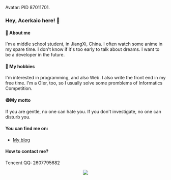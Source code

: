 Avatar: PID 87011701.
### Hey, Acerkaio here! 👋
#### 💬 About me
I'm a middle school student, in JiangXi, China. I often watch some anime in my spare time. I don't know if it's too early to talk about dreams. I want to be a developer in the future.
#### 🔭 My hobbies
I'm interested in programming, and also Web. I also write the front end in my free time. I'm a OIer, too, so I usually solve some promblems of Informatics Competition.
#### 😄My motto
If you are gentle, no one can hate you. If you don't investigate, no one can disturb you.
#### You can find me on:
- [My blog](https://www.acerkaio.top/)
#### How to contact me?
Tencent QQ: 2607795682

<p align="center">
  <a href="https://github.com/Acerkaio">
    <img src="https://github-readme-stats-eight-theta.vercel.app/api?username=Acerkaio&show_icons=true&theme=algolia&include_all_commits=true&count_private=true&hide=issues"/>
  </a>
</p>
